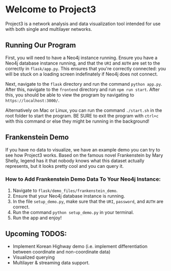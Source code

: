 # Welcome to Project3

Project3 is a network analysis and data visualization tool intended for use with both single and multilayer networks.

## Running Our Program

First, you will need to have a Neo4j instance running. Ensure you have a Neo4j database instance running, and that the ```URI``` and ```AUTH``` are set to the correctly in ```flask/app.py```. This ensures that you're correctly connected: you will be stuck on a loading screen indefinately if Neo4j does not connect.

Next, navigate to the ```flask``` directory and run the command ```python app.py```. After this, navigate to the ```frontend``` directory and run ```npm run start```. After this, you should be able to view the program by navigating to ```https://localhost:3000/```.

Alternatively on Mac or Linux, you can run the command ```./start.sh``` in the root folder to start the program. BE SURE to exit the program with ```ctrl+c``` with this command or else they might be running in the background!

## Frankenstein Demo

If you have no data to visualize, we have an example demo you can try to see how Project3 works. Based on the famous novel Frankenstein by Mary Shelly, legend has it that nobody knows what this dataset actually represents, but it looks pretty cool and you can query it.

### How to Add Frankenstein Demo Data To Your Neo4j Instance:
1. Navigate to ```flask/demo_files/frankenstein_demo```.
2. Ensure that your Neo4j database instance is running.
3. In the file ```setup_demo.py```, make sure that the ```URI```, ```password```, and ```AUTH``` are correct.
4. Run the command ```python setup_demo.py``` in your terminal.
5. Run the app and enjoy!

## Upcoming TODOS:

* Implement Korean Highway demo (i.e. implement differentiation between coordinate and non-coordinate data)
* Visualized querying
* Multilayer & streaming data support.